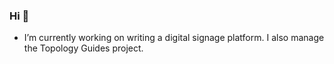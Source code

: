 ### Hi 👋

- I’m currently working on writing a digital signage platform. I also manage the Topology Guides project.
